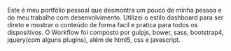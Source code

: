 Este é meu portfólio pessoal que desmontra um pouco de minha pessoa e do meu trabalho com desenvolvimento.
Utilizei o estilo dashboard para ser direto e mostrar o conteúdo de forma facil e pratica para todos os dispositivos.
O Workflow foi composto por gulpjs, bower, sass, bootstrap4, jquery(com alguns plugins), além de html5, css e javascript.
